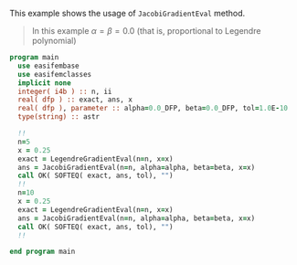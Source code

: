 This example shows the usage of `JacobiGradientEval` method.

> In this example $\alpha=\beta=0.0$ (that is, proportional to Legendre polynomial)

```fortran
program main
  use easifembase
  use easifemclasses
  implicit none
  integer( i4b ) :: n, ii
  real( dfp ) :: exact, ans, x
  real( dfp ), parameter :: alpha=0.0_DFP, beta=0.0_DFP, tol=1.0E-10
  type(string) :: astr
```

```fortran
  !!
  n=5
  x = 0.25
  exact = LegendreGradientEval(n=n, x=x)
  ans = JacobiGradientEval(n=n, alpha=alpha, beta=beta, x=x)
  call OK( SOFTEQ( exact, ans, tol), "")
  !!
  n=10
  x = 0.25
  exact = LegendreGradientEval(n=n, x=x)
  ans = JacobiGradientEval(n=n, alpha=alpha, beta=beta, x=x)
  call OK( SOFTEQ( exact, ans, tol), "")
  !!
```

```fortran
end program main
```
